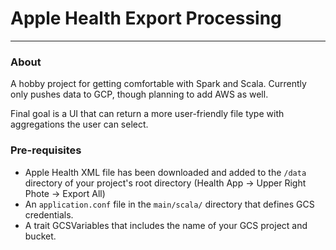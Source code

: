 # Apple Health Export Processing

***
### About
A hobby project for getting comfortable with Spark
and Scala.  Currently only pushes data to GCP, though planning to add AWS as well.

Final goal is a UI that can return a more user-friendly file type
with aggregations the user can select.
### Pre-requisites
- Apple Health XML file has been downloaded and added 
to the `/data` directory of your project's root directory (Health App -> Upper Right Phote -> Export All)
- An `application.conf` file in the `main/scala/` directory that defines GCS credentials.
- A trait GCSVariables that includes the name of your GCS project and bucket.


